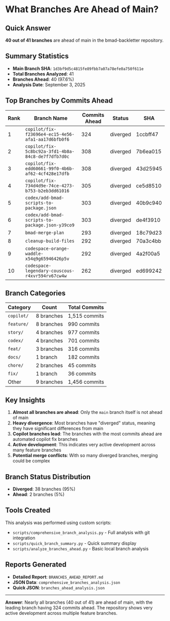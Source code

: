 # What Branches Are Ahead of Main?

## Quick Answer

**40 out of 41 branches** are ahead of main in the bmad-backletter repository.

## Summary Statistics

- **Main Branch SHA**: `1d3bf9d5c4815fe89fbb7a07a78efe0a750f611e`
- **Total Branches Analyzed**: 41
- **Branches Ahead**: 40 (97.6%)
- **Analysis Date**: September 3, 2025

## Top Branches by Commits Ahead

| Rank | Branch Name | Commits Ahead | Status | SHA |
|------|-------------|---------------|--------|-----|
| 1 | `copilot/fix-f23696e4-ec15-4e56-afa1-aa17d6bfb0f6` | 324 | diverged | 1ccbff47 |
| 2 | `copilot/fix-5c8bc92a-3fd1-4b8a-84c8-de7f7dfb7d0c` | 308 | diverged | 7b6ea015 |
| 3 | `copilot/fix-edd60661-99f0-4b6b-af62-4cf428e17dfb` | 308 | diverged | 43d25945 |
| 4 | `copilot/fix-734d4d9e-74ce-4273-b753-b2eb3dd61016` | 305 | diverged | ce5d8510 |
| 5 | `codex/add-bmad-scripts-to-package.json` | 303 | diverged | 40b9c940 |
| 6 | `codex/add-bmad-scripts-to-package.json-y39co9` | 303 | diverged | de4f3910 |
| 7 | `bmad-merge-plan` | 293 | diverged | 18c79d23 |
| 8 | `cleanup-build-files` | 292 | diverged | 70a3c4bb |
| 9 | `codespace-orange-waddle-x54q9g65946426p5v` | 292 | diverged | 4a2f00a5 |
| 10 | `codespace-legendary-couscous-r4xvr594rv67cw4w` | 262 | diverged | ed699242 |

## Branch Categories

| Category | Count | Total Commits |
|----------|-------|---------------|
| `copilot/` | 8 branches | 1,515 commits |
| `feature/` | 8 branches | 990 commits |
| `story/` | 4 branches | 977 commits |
| `codex/` | 4 branches | 701 commits |
| `feat/` | 3 branches | 316 commits |
| `docs/` | 1 branch | 182 commits |
| `chore/` | 2 branches | 45 commits |
| `fix/` | 1 branch | 36 commits |
| Other | 9 branches | 1,456 commits |

## Key Insights

1. **Almost all branches are ahead**: Only the `main` branch itself is not ahead of main
2. **Heavy divergence**: Most branches have "diverged" status, meaning they have significant differences from main
3. **Copilot branches lead**: The branches with the most commits ahead are automated copilot fix branches
4. **Active development**: This indicates very active development across many feature branches
5. **Potential merge conflicts**: With so many diverged branches, merging could be complex

## Branch Status Distribution

- **Diverged**: 38 branches (95%)
- **Ahead**: 2 branches (5%)

## Tools Created

This analysis was performed using custom scripts:
- `scripts/comprehensive_branch_analysis.py` - Full analysis with git integration
- `scripts/quick_branch_summary.py` - Quick summary display
- `scripts/analyze_branches_ahead.py` - Basic local branch analysis

## Reports Generated

- **Detailed Report**: `BRANCHES_AHEAD_REPORT.md` 
- **JSON Data**: `comprehensive_branches_analysis.json`
- **Quick JSON**: `branches_ahead_analysis.json`

---

**Answer**: Nearly all branches (40 out of 41) are ahead of main, with the leading branch having 324 commits ahead. The repository shows very active development across multiple feature branches.
